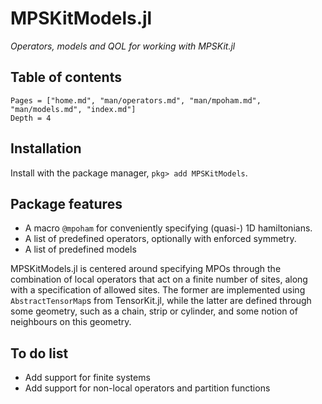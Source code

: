 # MPSKitModels.jl

*Operators, models and QOL for working with MPSKit.jl*

## Table of contents

```@contents
Pages = ["home.md", "man/operators.md", "man/mpoham.md", "man/models.md", "index.md"]
Depth = 4
```

## Installation

Install with the package manager, `pkg> add MPSKitModels`.

## Package features

*   A macro `@mpoham` for conveniently specifying (quasi-) 1D hamiltonians.
*   A list of predefined operators, optionally with enforced symmetry.
*   A list of predefined models

MPSKitModels.jl is centered around specifying MPOs through the combination of local operators that act on a finite number of sites, along with a specification of allowed sites.
The former are implemented using `AbstractTensorMap`s from TensorKit.jl, while the latter are defined through some geometry, such as a chain, strip or cylinder, and some notion of neighbours on this geometry.

## To do list

*   Add support for finite systems
*   Add support for non-local operators and partition functions